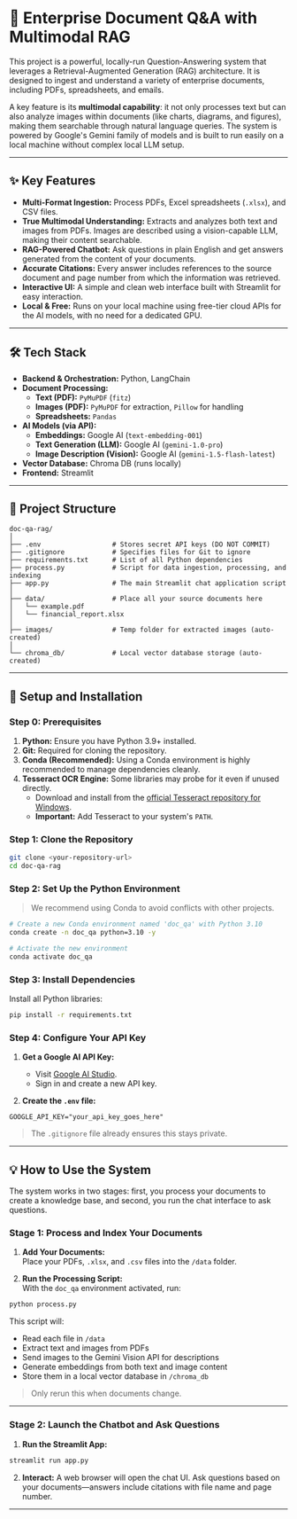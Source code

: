 
# 📄 Enterprise Document Q&A with Multimodal RAG

This project is a powerful, locally-run Question-Answering system that leverages a Retrieval-Augmented Generation (RAG) architecture. It is designed to ingest and understand a variety of enterprise documents, including PDFs, spreadsheets, and emails.

A key feature is its **multimodal capability**: it not only processes text but can also analyze images within documents (like charts, diagrams, and figures), making them searchable through natural language queries. The system is powered by Google's Gemini family of models and is built to run easily on a local machine without complex local LLM setup.

---

## ✨ Key Features

- **Multi-Format Ingestion:** Process PDFs, Excel spreadsheets (`.xlsx`), and CSV files.
- **True Multimodal Understanding:** Extracts and analyzes both text and images from PDFs. Images are described using a vision-capable LLM, making their content searchable.
- **RAG-Powered Chatbot:** Ask questions in plain English and get answers generated from the content of your documents.
- **Accurate Citations:** Every answer includes references to the source document and page number from which the information was retrieved.
- **Interactive UI:** A simple and clean web interface built with Streamlit for easy interaction.
- **Local & Free:** Runs on your local machine using free-tier cloud APIs for the AI models, with no need for a dedicated GPU.

---

## 🛠️ Tech Stack

- **Backend & Orchestration:** Python, LangChain  
- **Document Processing:**
  - **Text (PDF):** `PyMuPDF` (`fitz`)
  - **Images (PDF):** `PyMuPDF` for extraction, `Pillow` for handling
  - **Spreadsheets:** `Pandas`
- **AI Models (via API):**
  - **Embeddings:** Google AI (`text-embedding-001`)
  - **Text Generation (LLM):** Google AI (`gemini-1.0-pro`)
  - **Image Description (Vision):** Google AI (`gemini-1.5-flash-latest`)
- **Vector Database:** Chroma DB (runs locally)
- **Frontend:** Streamlit

---

## 📁 Project Structure

```
doc-qa-rag/
│
├── .env                  # Stores secret API keys (DO NOT COMMIT)
├── .gitignore            # Specifies files for Git to ignore
├── requirements.txt      # List of all Python dependencies
├── process.py            # Script for data ingestion, processing, and indexing
├── app.py                # The main Streamlit chat application script
│
├── data/                 # Place all your source documents here
│   └── example.pdf
│   └── financial_report.xlsx
│
├── images/               # Temp folder for extracted images (auto-created)
│
└── chroma_db/            # Local vector database storage (auto-created)
```

---

## 🚀 Setup and Installation

### Step 0: Prerequisites

1. **Python:** Ensure you have Python 3.9+ installed.  
2. **Git:** Required for cloning the repository.  
3. **Conda (Recommended):** Using a Conda environment is highly recommended to manage dependencies cleanly.  
4. **Tesseract OCR Engine:** Some libraries may probe for it even if unused directly.  
   - Download and install from the [official Tesseract repository for Windows](https://github.com/UB-Mannheim/tesseract/wiki).
   - **Important:** Add Tesseract to your system's `PATH`.

### Step 1: Clone the Repository

```bash
git clone <your-repository-url>
cd doc-qa-rag
```

### Step 2: Set Up the Python Environment

> We recommend using Conda to avoid conflicts with other projects.

```bash
# Create a new Conda environment named 'doc_qa' with Python 3.10
conda create -n doc_qa python=3.10 -y

# Activate the new environment
conda activate doc_qa
```

### Step 3: Install Dependencies

Install all Python libraries:

```bash
pip install -r requirements.txt
```

### Step 4: Configure Your API Key

1. **Get a Google AI API Key:**
   - Visit [Google AI Studio](https://aistudio.google.com/).
   - Sign in and create a new API key.

2. **Create the `.env` file:**

```env
GOOGLE_API_KEY="your_api_key_goes_here"
```

> The `.gitignore` file already ensures this stays private.

---

## 💡 How to Use the System

The system works in two stages: first, you process your documents to create a knowledge base, and second, you run the chat interface to ask questions.

### Stage 1: Process and Index Your Documents

1. **Add Your Documents:**  
   Place your PDFs, `.xlsx`, and `.csv` files into the `/data` folder.

2. **Run the Processing Script:**  
   With the `doc_qa` environment activated, run:

```bash
python process.py
```

This script will:
- Read each file in `/data`
- Extract text and images from PDFs
- Send images to the Gemini Vision API for descriptions
- Generate embeddings from both text and image content
- Store them in a local vector database in `/chroma_db`

> Only rerun this when documents change.

---

### Stage 2: Launch the Chatbot and Ask Questions

1. **Run the Streamlit App:**

```bash
streamlit run app.py
```

2. **Interact:**
   A web browser will open the chat UI. Ask questions based on your documents—answers include citations with file name and page number.

---
